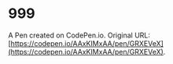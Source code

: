 # 999

A Pen created on CodePen.io. Original URL: [https://codepen.io/AAxKIMxAA/pen/GRXEVeX](https://codepen.io/AAxKIMxAA/pen/GRXEVeX).

